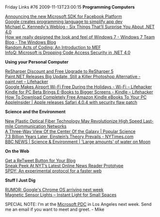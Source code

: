 Friday Links #76
2009-11-13T23:00:15
**Programming Computers**

[Announcing the new Microsoft SDK for Facebook Platform](http://team.silverlight.net/announcement/announcing-the-new-microsoft-sdk-for-facebook-platform/)   
[Google creates programming language to simplify app dev ](http://www.computerworld.com/s/article/9140637/Google_creates_programming_language_to_simplify_app_dev?source=rss_news)   
[Michael C. Kennedy's Weblog - Six Things That’ll Surprise You About .NET 4.0](http://www.michaelckennedy.net/blog/2009/11/12/SixThingsThatllSurpriseYouAboutNET40.aspx)   
[How we really designed the look and feel of Windows 7 - Windows 7 Team Blog - The Windows Blog](http://windowsteamblog.com/blogs/windows7/archive/2009/11/11/how-we-really-designed-the-look-and-feel-of-windows-7.aspx)   
[Random Acts of Coding: An Introduction to MEF ](http://randomactsofcoding.blogspot.com/2009/11/introduction-to-mef.html)   
[InfoQ: Microsoft is Dropping Code Access Security in .NET 4.0 ](http://www.infoq.com/news/2009/11/CAS-Replaced)

**Using your Personal Computer**

[ReSharper Discount and Free Upgrade to ReSharper 5 ](http://web2asp.net/2009/10/resharper-discount-and-free-upgrade-to.html)   
[Paint.NET Releases Big Update, Still a Killer Photoshop Alternative - paint.net – Lifehacker](http://lifehacker.com/5400565/paintnet-releases-big-update-still-a-killer-photoshop-alternative)   
[Google Makes Airport Wi-Fi Free During the Holidays - Wi-Fi – Lifehacker ](http://lifehacker.com/5401140/google-makes-airport-wi+fi-free-during-the-holidays)   
[Kindle for PC Beta Brings E-Books to Bigger Screens - Kindle – Lifehacker ](http://lifehacker.com/5401197/kindle-for-pc-beta-brings-e+books-to-bigger-screens)   
[How To Download Completely Free Amazon Kindle eBooks To Your PC ](http://www.makeuseof.com/tag/how-to-download-completely-free-amazon-kindle-ebooks-to-your-pc/)   
[AppleInsider | Apple releases Safari 4.0.4 with security flaw patch](http://www.appleinsider.com/articles/09/11/11/apple_releases_safari_4_0_4_with_security_flaw_patch.html)

**Science and the Environment**

[New Plastic Optical Fiber Technology May Revolutionize High Speed Last-mile Communication Networks](http://www.sciencedaily.com/releases/2009/10/091029150432.htm)   
[A Three-Way View Of the Center Of the Galaxy | Popular Science](http://www.popsci.com/technology/article/2009-11/three-way-view-center-galaxy)   
[7.3 Billion Years Later, Einstein’s Theory Prevails - NYTimes.com](http://www.nytimes.com/2009/10/29/science/space/29light.html?_r=1&src=sch&pagewanted=all)   
[BBC NEWS | Science & Environment | 'Large amounts' of water on Moon ](http://news.bbc.co.uk/2/hi/science/nature/8359744.stm)

**On the Web**

[Get a ReTweet Button for Your Blog](http://www.twitip.com/get-a-retweet-button-for-your-blog/)   
[Sneak Peek At NYT’s Latest Online News Reader Prototype ](http://www.techcrunch.com/2009/11/11/sneak-peak-at-nyts-latest-online-news-reader-prototype/)   
[SPDY: An experimental protocol for a faster web](http://sites.google.com/a/chromium.org/dev/spdy/spdy-whitepaper)

**Stuff I Just Dig**

[RUMOR: Google's Chrome OS arriving next week ](http://www.downloadsquad.com/2009/11/13/rumor-googles-chrome-os-arriving-next-week/)   
[Magnetic Sensor Lights – Instant Light for Small Spaces](http://www.leevalley.com/hardware/page.aspx?c=2&cat=3,43629,64498&p=64498)

SPECIAL NOTE: I’m at the [Microsoft PDC](http://microsoftpdc.com) in Los Angeles next week. Send me an email if you want to meet and greet. - Mike
